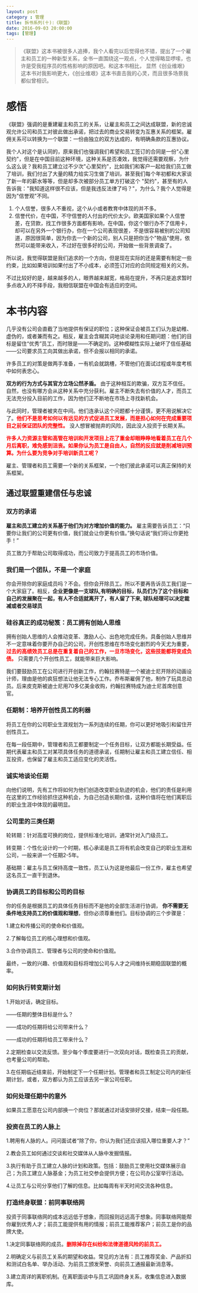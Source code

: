 ```yaml
---
layout: post
category : 管理
title: 拆书系列(十):《联盟》
date: 2016-09-03 20:00:00
tags: [管理]
---
```


> 《联盟》这本书被很多人追捧，我个人看完以后觉得也不错，提出了一个雇主和员工的一种新型关系，全书一直围绕这一观点，个人觉得略显啰嗦，也许是受我程序员的性格影响的原因吧。和这本书相比， 显然《创业维艰》这本书对我影响更大，《创业维艰》这本书直击我的心灵，而且很多场景我都似曾相识。

# 感悟

《联盟》强调的是重建雇主和员工的关系，让雇主和员工之间达成联盟，新的忠诚观允许公司和员工对彼此做出承诺，把过去的商业交易转变为互惠关系的框架。雇佣关系可以转换为一个联盟：一份由独立的双方达成的，有明确条款的互惠协议。

我个人对这个是认同的，原来我们也强调我们希望和员工签订的合同是一份"心里契约"，但是在中国目前这种环境，这种关系是否凑效，我觉得还需要观察，为什么这么说？我和员工建立过不少次"心里契约"，比如我们和客户一起给我们员工做了培训，我们付出了大量的精力给实习生做了培训，甚至我们每个年初都和大家谈了新一年的薪水等等，但是却多次被部分员工单方打破这个 "契约"，甚至有的人告诉我："我知道这样很不应该，但是我违反法律了吗？"，为什么？我个人觉得是因为"信誉观"不同。

1. 个人信誉，很多人不重视，这个从小或者教育中体现的并不多。
2. 信誉代价，在中国，不守信誉的人付出的代价太少。欧美国家如果个人信誉差，在贷款，找工作很多方面都有影响，在中国，你这个银行办不了信用卡，却可以在另外一个银行办，你在一个公司表现很差，不是很容易被别的公司知道，原因很简单，因为你去一个新的公司，别人只是把你当个"物品"使用，依然可以能带来收入，不过好在很多好的公司，开始做一些背景调查了。

所以说，我觉得联盟是我们追求的一个方向，但是现在实际的还是需要有制定一些约束，比如如果培训如果付出了不小成本，必须签订对应的合同规定相关的义务。

不过比较好的是，越来越多的人，眼界越来越宽，格局在提升，不再只是追求暂时多点收入的不择手段，我相信联盟在中国会有适应的空间。

# 本书内容

几乎没有公司会直截了当地提供有保证的职位；这种保证会被员工们认为是幼稚、虚伪的，或者兼而有之。相反，雇主会含糊其词地谈论录用和任期问题：他们的目标是留住“优秀”员工，而时限是——不确定的。这种模糊性实际上破坏了信任基础——公司要求员工向其做出承诺，但不会报以相同的承诺。

许多员工的对策是做两手准备，一有机会就跳槽，不管他们在面试过程或年度考核中如何表忠心。

**双方的行为方式与其官方立场公然矛盾。** 由于这种相互的欺骗，双方互不信任。自然，也没有哪方会从这种关系中充分获利。雇主不断失去有价值的人才，而员工无法充分投入目前的工作，因为他们正不断地在市场上寻找新机会。

与此同时，管理者被夹在中间。他们连承认这个问题都十分谨慎，更不用说解决它了。**<font color="red">他们不是思考如何以有远见的方式促进员工发展，而是担心如何在完成重要项目之前保证团队的完整性。</font>** 没人想冒被抛弃的风险，因此没人投资于长期关系。

**<font color="red">许多人力资源主管和高管在培训和开发项目上花了重金却眼睁睁地看着员工在几个月后离职，难免感到沮丧。如果你认为员工是自由人，自然的反应就是削减培训预算。为什么要为竞争对手培训新员工呢？</font>**

雇主、管理者和员工需要一个新的关系框架，一个他们彼此承诺可以真正保持的关系框架。

## 通过联盟重建信任与忠诚

### 双方的承诺

**雇主和员工建立的关系基于他们为对方增加价值的能力。** 雇主需要告诉员工：“只要你让我们的公司更有价值，我们就会让你更有价值。”换句话说“我们将让你更抢手！”

员工致力于帮助公司取得成功，而公司致力于提高员工的市场价值。

### 我们是一个团队，不是一个家庭

你会开除你的家庭成员吗？不会。但你会开除员工。所以不要再告诉员工我们是一个大家庭了。相反，**企业更像是一支球队,有明确的目标，队员们为了这个目标和自己的发展聚在一起，有人不合适就离开了，有人留了下来, 球队经理可以决定裁减或者交易球员**

### 硅谷真正的成功秘笈：员工拥有创始人思维

拥有创始人思维的人会推动变革、激励人心、出色地完成任务。具备创始人思维并不一定意味着你要开办自己的公司，开创性思维在市场变化剧烈的今天尤为重要，**<font color="red">过去的高绩效员工总是在重复着自己的工作，一旦市场变化，这些技能都将变成负债。</font>** 只需要几个开创性员工，就能带来巨大影响。

我们要鼓励员工在公司进行开创新工作，约翰拉赛特是一个被迪士尼开除的动画设计师，理由是他的疯狂想法让他无法专心工作。乔布斯雇佣了他，制作了玩具总动员。后来皮克斯被迪士尼用70多亿美金收购，约翰拉赛特成为迪士尼首席创意官。

### 任期制：培养开创性员工的利器

将员工在你的公司职业生涯规划为一系列连续的任期，你可以更好地吸引和留住开创性员工。

在每一段任期中，管理者和员工都要制定一个任务目标，让双方都能长期受益。任期代表雇主和员工对某项具体任务的道德承诺，任期制让雇主和员工建立信任、相互投资，也保留了雇主和员工适应变化的灵活性。

### 诚实地谈论任期

向他们说明，先有工作将如何为他们创造改变职业轨迹的机会，他们的责任是利用在这里的工作经验抓住这种机会，为自己创造长期价值，这种价值将在他们离职后的职业生涯中体现的最明显。

### 公司里的三类任期

轮转期：针对高度可换的岗位，提供标准化培训，通常针对入门级员工。

转变期：个性化设计的一个时期，核心承诺是员工将有机会改变自己的职业生涯和公司，一般来讲一个任期2-5年。

基础期：雇主与员工保持高度一致性，员工认为这是他最后一份工作，雇主也希望这名员工一直干到退休。

### 协调员工的目标和公司的目标

你的任务是根据员工的具体任务目标而不是他的全部生活进行协调， **你不需要无条件地支持员工的价值观和理想**，但你必须尊重他们。目标协调的三个步骤是：

1.建立和传播公司的使命和价值观。

2.了解每位员工的核心理想和价值观。

3.合作协调员工、管理者与公司的使命和价值观。

最终，一致的兴趣、价值观和目标将增加公司与人才之间维持长期稳固联盟的概率。


### 如何执行转变期计划

1.开始对话，确定目标。

——任期的整体目标是什么？

——成功的任期将给公司带来什么？

——成功的任期将给员工带来什么？

2.定期检查以交流反馈。至少每个季度要进行一次双向对话，既检查员工的贡献，也考量公司的帮助。

3.在任期临近结束前，开始制定下一个任期计划。管理者和员工制定公司内的新任期计划，或者，双方都认为员工应该去另一家公司任职。

### 如何处理任期中的意外

如果员工愿意在公司内部换一个岗位？那就通过对话安排好交接，结束一段任期。

### 投资在员工的人脉上

1.聘用有人脉的人。问问面试者“除了你，你认为我们还应该招入哪位重要人才？”

2.教会员工如何通过交谈和社交媒体从人脉中发掘情报。

3.执行有助于员工建立人脉的计划和政策。包括：鼓励员工使用社交媒体展示自己；为员工建立人脉基金；为员工社交参会提供方便；在公司办公室举行活动。

4.让员工与公司分享他们了解的信息。比如每周有半天时间交流各种信息。

### 打造终身联盟：前同事联络网

投资于同事联络网的成本远远低于想象，而回报则远远高于想象。同事联络网能帮你雇到优秀人才；前员工能提供有用的情报；前员工能推荐客户；前员工是你的品牌大使。

1.决定同事联络网的成员。**<font color="red">删除掉存在纠纷和法律道德风险的前员工。</font>**

2.明确定义与前员工关系的期望和收益。常见的方法有：员工推荐奖金、产品折扣和测试白名单、举办活动、为前员工颁发荣誉、向前员工通报最新消息等。

3.建立周详的离职机制。在离职面谈中与员工巩固终身关系，收集信息进入数据库。
